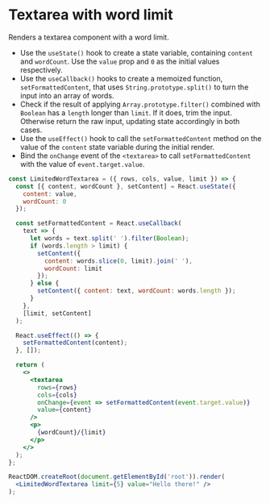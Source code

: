 # Textarea with word limit

Renders a textarea component with a word limit.

* Use the `useState()` hook to create a state variable, containing `content` and `wordCount`. Use the `value` prop and `0` as the initial values respectively.
* Use the `useCallback()` hooks to create a memoized function, `setFormattedContent`, that uses `String.prototype.split()` to turn the input into an array of words.
* Check if the result of applying `Array.prototype.filter()` combined with `Boolean` has a `length` longer than `limit`. If it does, trim the input. Otherwise return the raw input, updating state accordingly in both cases.
* Use the `useEffect()` hook to call the `setFormattedContent` method on the value of the `content` state variable during the initial render.
* Bind the `onChange` event of the `<textarea>` to call `setFormattedContent` with the value of `event.target.value`.

```jsx
const LimitedWordTextarea = ({ rows, cols, value, limit }) => {
  const [{ content, wordCount }, setContent] = React.useState({
    content: value,
    wordCount: 0
  });

  const setFormattedContent = React.useCallback(
    text => {
      let words = text.split(' ').filter(Boolean);
      if (words.length > limit) {
        setContent({
          content: words.slice(0, limit).join(' '),
          wordCount: limit
        });
      } else {
        setContent({ content: text, wordCount: words.length });
      }
    },
    [limit, setContent]
  );

  React.useEffect(() => {
    setFormattedContent(content);
  }, []);

  return (
    <>
      <textarea
        rows={rows}
        cols={cols}
        onChange={event => setFormattedContent(event.target.value)}
        value={content}
      />
      <p>
        {wordCount}/{limit}
      </p>
    </>
  );
};
```

```jsx
ReactDOM.createRoot(document.getElementById('root')).render(
  <LimitedWordTextarea limit={5} value="Hello there!" />
);
```
